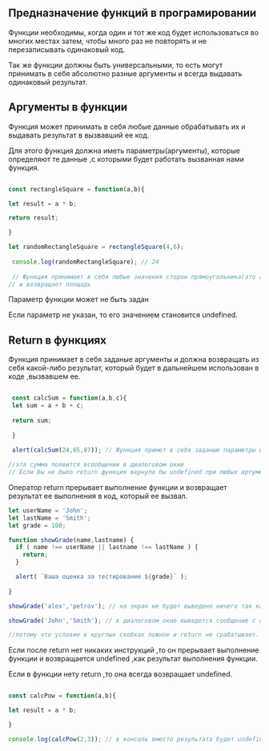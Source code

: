 ## Предназначение функций в програмировании

Функции необходимы, когда один и тот же код будет использоваться во многих местах затем, чтобы много раз не повторять и не перезаписывать одинаковый код.

Так же функции должны быть универсальными, то есть могут принимать в себя абсолютно разные аргументы и всегда выдавать одинаковый результат.

## Аргументы в функции

Функция может принимать в себя любые данные  обрабатывать их и выдавать результат в вызвавший ее код. 

Для этого функция должна иметь параметры(аргументы), которые определяют те данные ,с которыми будет работать вызванная нами функция.

```js

const rectangleSquare = function(a,b){

let result = a * b;

return result;

}

let randomRectangleSquare = rectangleSquare(4,6);
 
 console.log(randomRectangleSquare); // 24
 
 // Функция принимает в себя любые значения сторон прямоугольника(это аргументы функции)
// и возвращает площадь

```
 Параметр функции может не быть задан 
 
 Если параметр не указан, то его значением становится undefined.
 


## Return в функциях 

Функция принимает в себя заданые аргументы и должна возвращать из себя какой-либо результат, который будет в дальнейшем использован в коде ,вызвавшем ее. 

```js

 const calcSum = function(a,b,c){
 let sum = a + b + c;
 
 return sum;
 
 }
 
 alert(calcSum(24,65,87)); // Функция примет в себя заданые параметры в качестве аргументов вернет их сумму 

//эта сумма появится всообщении в диалоговом окне
// Если бы не было return функция вернула бы undefined при любых аргументах

```

Оператор return прерывает выполнение функции и возвращает результат ее выполнения в код, который ее вызвал.
```js
let userName = 'John';
let lastName = 'Smith';
let grade = 100;

function showGrade(name,lastname) {
  if ( name !== userName || lastname !== lastName ) {
    return;
  }

  alert( `Ваша оценка за тестирование ${grade}` ); 
 
}

showGrade('alex','petrov'); // на экран не будет выведено ничего так как условие истинно и срабатывает return;

showGrade('John','Smith'); // в диалоговом окне выведется сообщение с оценкой 

//потому что условие в круглых скобках ложное и return не срабатывает.

```

Если после return нет никаких инструкций ,то он прерывает выполнение функции и возвращается undefined ,как результат выполнения функции.

Если в функции нету return ,то она всегда возвращает undefined.

```js

const calcPow = function(a,b){

let result = a * b;

}

console.log(calcPow(2,3)); // в консоль вместо результата будет undefined ,потому что в функции нету return.

```



